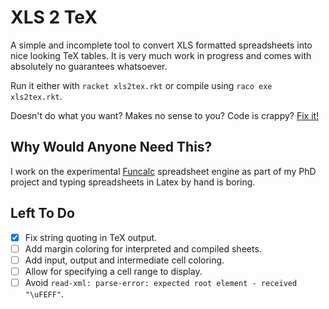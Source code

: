 # XLS 2 TeX #

A simple and incomplete tool to convert XLS formatted spreadsheets into nice looking TeX tables. It is very much work in progress and comes with absolutely no guarantees whatsoever.

Run it either with `racket xls2tex.rkt` or compile using `raco exe xls2tex.rkt`.

Doesn't do what you want? Makes no sense to you? Code is crappy? [Fix it!](https://github.com/fbie/xls2tex/fork)

## Why Would Anyone Need This? ##

I work on the experimental [Funcalc](http://www.itu.dk/people/sestoft/funcalc/) spreadsheet engine as part of my PhD project and typing spreadsheets in Latex by hand is boring.

## Left To Do ##

 - [x] Fix string quoting in TeX output.
 - [ ] Add margin coloring for interpreted and compiled sheets.
 - [ ] Add input, output and intermediate cell coloring.
 - [ ] Allow for specifying a cell range to display.
 - [ ] Avoid `read-xml: parse-error: expected root element - received "\uFEFF"`.
